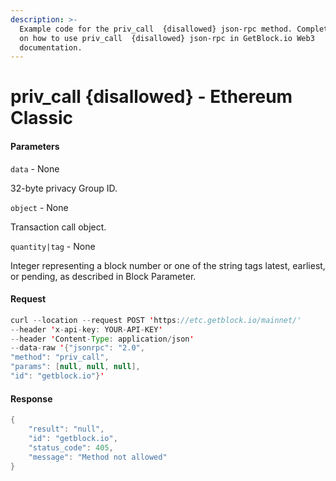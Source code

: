 ```yaml
---
description: >-
  Example code for the priv_call  {disallowed} json-rpc method. Сomplete guide
  on how to use priv_call  {disallowed} json-rpc in GetBlock.io Web3
  documentation.
---
```


# priv\_call {disallowed} - Ethereum Classic

#### Parameters

`data` - None

32-byte privacy Group ID.

`object` - None

Transaction call object.

`quantity|tag` - None

Integer representing a block number or one of the string tags latest, earliest, or pending, as described in Block Parameter.

#### Request

```java
curl --location --request POST 'https://etc.getblock.io/mainnet/' 
--header 'x-api-key: YOUR-API-KEY' 
--header 'Content-Type: application/json' 
--data-raw '{"jsonrpc": "2.0",
"method": "priv_call",
"params": [null, null, null],
"id": "getblock.io"}'
```

#### Response

```java
{
    "result": "null",
    "id": "getblock.io",
    "status_code": 405,
    "message": "Method not allowed"
}
```

